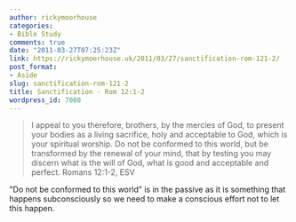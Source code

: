 ```yaml
---
author: rickymoorhouse
categories:
- Bible Study
comments: true
date: "2011-03-27T07:25:23Z"
link: https://rickymoorhouse.uk/2011/03/27/sanctification-rom-121-2/
post_format:
- Aside
slug: sanctification-rom-121-2
title: Sanctification - Rom 12:1-2
wordpress_id: 7088
---
```


<blockquote>I appeal to you therefore, brothers, by the mercies of God, to present your bodies as a living sacrifice, holy and acceptable to God, which is your spiritual worship. Do not be conformed to this world, but be transformed by the renewal of your mind, that by testing you may discern what is the will of God, what is good and acceptable and perfect.
Romans 12:1-2, ESV</blockquote>


"Do not be conformed to this world" is in the passive as it is something that happens subconsciously so we need to make a conscious effort not to let this happen.
